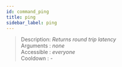 ```yaml
---
id: command_ping
title: ping
sidebar_label: ping
---
```


> Description: _Returns round trip latency_<br>
> Arguments  : _none_<br>
> Accessible : _everyone_<br>
> Cooldown   : _-_<br>